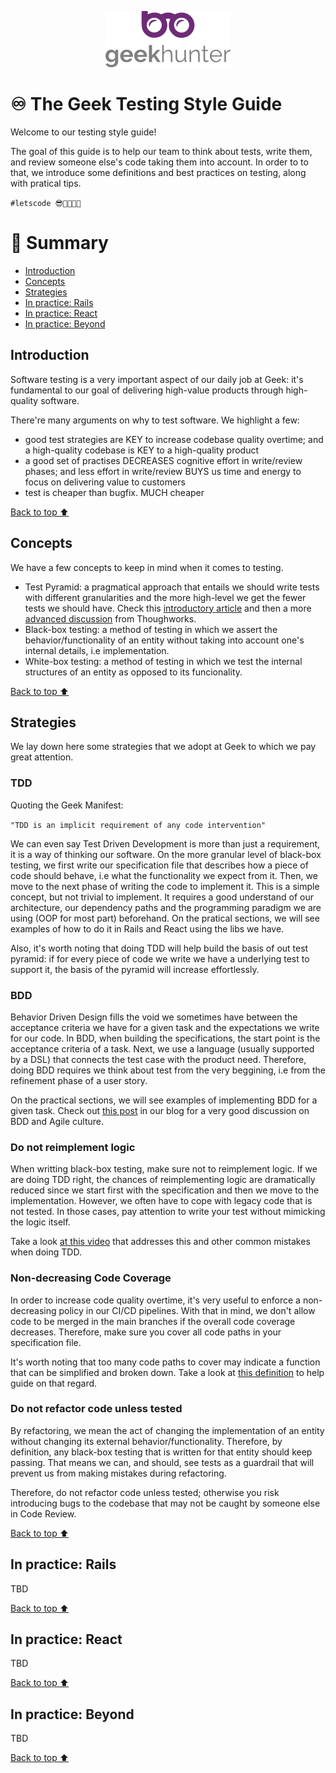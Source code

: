 <!--
 Copyright (c) 2022 Joao Mello (joao.mello@geekhunter.com.br)
 
 This software is released under the MIT License.
 https://opensource.org/licenses/MIT
-->

<p align="center">
  <img alt="logo" src="/docs/logo.png" width="200">
</p>

# ♾️ The Geek Testing Style Guide

Welcome to our testing style guide!

The goal of this guide is to help our team to think about tests, write them, and review someone else's code taking them into account. In order to to that, we introduce some definitions and best practices on testing, along with pratical tips.

`#letscode 😎👩‍💻👨‍💻`

# :pushpin: Summary

* [Introduction](#introduction)
* [Concepts](#concepts)
* [Strategies](#strategies)
* [In practice: Rails](#in-practice-rails)
* [In practice: React](#in-practice-react)
* [In practice: Beyond](#in-practice-beyond)

## Introduction

Software testing is a very important aspect of our daily job at Geek: it's fundamental to our goal of delivering high-value products through high-quality software.

There're many arguments on why to test software. We highlight a few:

- good test strategies are KEY to increase codebase quality overtime; and a high-quality codebase is KEY to a high-quality product
- a good set of practises DECREASES cognitive effort in write/review phases; and less effort in write/review BUYS us time and energy to focus on delivering value to customers
- test is cheaper than bugfix. MUCH cheaper

[Back to top ⬆️](#pushpin-summary)

## Concepts

We have a few concepts to keep in mind when it comes to testing.

- Test Pyramid: a pragmatical approach that entails we should write tests with different granularities and the more high-level we get the fewer tests we should have. Check this [introductory article](https://martinfowler.com/articles/practical-test-pyramid.html) and then a more [advanced discussion](https://www.thoughtworks.com/insights/blog/transitioning-conventional-shift-left-testing) from Thoughworks.
- Black-box testing: a method of testing in which we assert the behavior/functionality of an entity without taking into account one's internal details, i.e implementation. 
- White-box testing: a method of testing in which we test the internal structures of an entity as opposed to its funcionality.

[Back to top ⬆️](#pushpin-summary)

## Strategies

We lay down here some strategies that we adopt at Geek to which we pay great attention.  

### TDD

Quoting the Geek Manifest:

`"TDD is an implicit requirement of any code intervention"`

We can even say Test Driven Development is more than just a requirement, it is a way of thinking our software. On the more granular level of black-box testing, we first write our specification file that describes how a piece of code should behave, i.e what the functionality we expect from it. Then, we move to the next phase of writing the code to implement it. This is a simple concept, but not trivial to implement. It requires a good understand of our architecture, our dependency paths and the programming paradigm we are using (OOP for most part) beforehand. On the pratical sections, we will see examples of how to do it in Rails and React using the libs we have.

Also, it's worth noting that doing TDD will help build the basis of out test pyramid: if for every piece of code we write we have a underlying test to support it, the basis of the pyramid will increase effortlessly.

### BDD

Behavior Driven Design fills the void we sometimes have between the acceptance criteria we have for a given task and the expectations we write for our code. In BDD, when building the specifications, the start point is the acceptance criteria of a task. Next, we use a language (usually supported by a DSL) that connects the test case with the product need. Therefore, doing BDD requires we think about test from the very beggining, i.e from the refinement phase of a user story.

On the practical sections, we will see examples of implementing BDD for a given task. Check out [this post](https://blog.geekhunter.com.br/a-juncao-do-behavior-driven-development-e-metodologia-agil/#:~:text=BDD%20%C3%A9%20uma%20metodologia%20de,e%20%E2%80%9Ccrit%C3%A9rios%20de%20aceita%C3%A7%C3%A3o%E2%80%9D) in our blog for a very good discussion on BDD and Agile culture.

### Do not reimplement logic

When writting black-box testing, make sure not to reimplement logic. If we are doing TDD right, the chances of reimplementing logic are dramatically reduced since we start first with the specification and then we move to the implementation. However, we often have to cope with legacy code that is not tested. In those cases, pay attention to write your test without mimicking the logic itself.

Take a look [at this video](https://www.youtube.com/watch?v=W40mpZP9xQQ&t=918s) that addresses this and other common mistakes when doing TDD.

### Non-decreasing Code Coverage

In order to increase code quality overtime, it's very useful to enforce a non-decreasing policy in our CI/CD pipelines. With that in mind, we don't allow code to be merged in the main branches if the overall code coverage decreases. Therefore, make sure you cover all code paths in your specification file. 

It's worth noting that too many code paths to cover may indicate a function that can be simplified and broken down. Take a look at [this definition](https://docs.codeclimate.com/docs/cyclomatic-complexity) to help guide on that regard.

### Do not refactor code unless tested

By refactoring, we mean the act of changing the implementation of an entity without changing its external behavior/functionality. Therefore, by definition, any black-box testing that is written for that entity should keep passing. That means we can, and should, see tests as a guardrail that will prevent us from making mistakes during refactoring. 

Therefore, do not refactor code unless tested; otherwise you risk introducing bugs to the codebase that may not be caught by someone else in Code Review.

[Back to top ⬆️](#pushpin-summary)

## In practice: Rails

TBD

[Back to top ⬆️](#pushpin-summary)

## In practice: React

TBD

[Back to top ⬆️](#pushpin-summary)

## In practice: Beyond

TBD

[Back to top ⬆️](#pushpin-summary)
